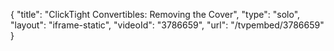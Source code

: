 {
    "title": "ClickTight Convertibles: Removing the Cover",
    "type": "solo",
    "layout": "iframe-static",
    "videoId": "3786659",
    "url": "\/tvpembed\/3786659"
}